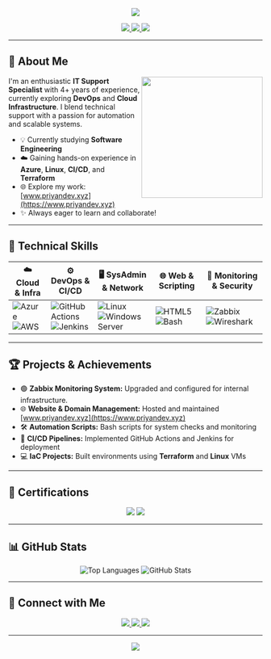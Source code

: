 <!-- Banner -->
<p align="center">
  <img src="https://readme-typing-svg.demolab.com?font=Fira+Code&size=28&pause=1000&width=800&lines=Hi+there,+I'm+Priyanthan+Mahindaraj+🚀;IT+Support+Specialist;+Aspiring+DevOps+Engineer;Software+Engineer+in+Training;Welcome+to+my+GitHub!" />
</p>

<p align="center">
  <a href="https://www.linkedin.com/in/priyanthan00/" target="_blank">
    <img src="https://img.shields.io/badge/LinkedIn-Connect-blue?logo=linkedin&style=for-the-badge" />
  </a>
  <a href="mailto:priyanthan.mahindaraj@outlook.com">
    <img src="https://img.shields.io/badge/Email-Contact-blueviolet?logo=microsoft-outlook&style=for-the-badge" />
  </a>
  <a href="https://www.priyandev.xyz" target="_blank">
    <img src="https://img.shields.io/badge/Portfolio-Visit-black?logo=About.me&style=for-the-badge" />
  </a>
</p>

---

## 🎯 About Me

<img align="right" src="https://media.giphy.com/media/L8K62iTDkzGX6/giphy.gif" width="240">

I'm an enthusiastic **IT Support Specialist** with 4+ years of experience, currently exploring **DevOps** and **Cloud Infrastructure**. I blend technical support with a passion for automation and scalable systems.

- 💡 Currently studying **Software Engineering**
- ☁️ Gaining hands-on experience in **Azure**, **Linux**, **CI/CD**, and **Terraform**
- 🌐 Explore my work: [www.priyandev.xyz](https://www.priyandev.xyz)
- ✨ Always eager to learn and collaborate!

---

## 🧰 Technical Skills

<div align="center">

| ☁️ Cloud & Infra | ⚙️ DevOps & CI/CD | 🖥 SysAdmin & Network | 🌐 Web & Scripting | 🔐 Monitoring & Security |
|------------------|------------------|----------------------|-------------------|--------------------------|
| ![Azure](https://img.shields.io/badge/Azure-0078D4?logo=azure&logoColor=white&style=for-the-badge)<br>![AWS](https://img.shields.io/badge/AWS-232F3E?logo=amazon-aws&logoColor=white&style=for-the-badge) | ![GitHub Actions](https://img.shields.io/badge/GitHub_Actions-2088FF?logo=github-actions&logoColor=white&style=for-the-badge)<br>![Jenkins](https://img.shields.io/badge/Jenkins-D24939?logo=jenkins&logoColor=white&style=for-the-badge) | ![Linux](https://img.shields.io/badge/Linux-FCC624?logo=linux&logoColor=black&style=for-the-badge)<br>![Windows Server](https://img.shields.io/badge/Windows_Server-0078D4?logo=windows&logoColor=white&style=for-the-badge) | ![HTML5](https://img.shields.io/badge/HTML5-E34F26?logo=html5&logoColor=white&style=for-the-badge)<br>![Bash](https://img.shields.io/badge/Bash-4EAA25?logo=gnu-bash&logoColor=white&style=for-the-badge) | ![Zabbix](https://img.shields.io/badge/Zabbix-DC382D?logo=zabbix&logoColor=white&style=for-the-badge)<br>![Wireshark](https://img.shields.io/badge/Wireshark-1679A7?logo=wireshark&logoColor=white&style=for-the-badge) |

</div>

---

## 🏆 Projects & Achievements

- 🟢 **Zabbix Monitoring System:** Upgraded and configured for internal infrastructure.
- 🌐 **Website & Domain Management:** Hosted and maintained [www.priyandev.xyz](https://www.priyandev.xyz)
- 🛠 **Automation Scripts:** Bash scripts for system checks and monitoring
- 🚀 **CI/CD Pipelines:** Implemented GitHub Actions and Jenkins for deployment
- 💻 **IaC Projects:** Built environments using **Terraform** and **Linux** VMs

---

## 📜 Certifications

<p align="center">
  <img src="https://img.shields.io/badge/Cisco-Introduction_to_Cybersecurity-blue?logo=cisco&style=for-the-badge" />
  <img src="https://img.shields.io/badge/Cisco_CCNA-Intro_to_Networks-blueviolet?logo=cisco&style=for-the-badge" />
</p>

---

## 📊 GitHub Stats

<p align="center">
  <img src="https://github-readme-stats.vercel.app/api/top-langs/?username=PRIYAN00&layout=compact&theme=vue-dark&langs_count=6" alt="Top Languages" />
  <img src="https://github-readme-stats.vercel.app/api?username=PRIYAN00&show_icons=true&theme=vue-dark" alt="GitHub Stats" />
</p>

---

## 🤝 Connect with Me

<p align="center">
  <a href="mailto:priyanthan.mahindaraj@outlook.com">
    <img src="https://img.shields.io/badge/Outlook-Contact-blue?logo=microsoft-outlook&style=for-the-badge" />
  </a>
  <a href="https://www.linkedin.com/in/priyanthan00/">
    <img src="https://img.shields.io/badge/LinkedIn-Connect-blue?logo=linkedin&style=for-the-badge" />
  </a>
  <a href="https://www.priyandev.xyz">
    <img src="https://img.shields.io/badge/Website-Visit-black?logo=About.me&style=for-the-badge" />
  </a>
</p>

---

<p align="center">
  <img src="https://komarev.com/ghpvc/?username=PRIYAN00&label=Profile+Views&color=0e75b6&style=flat" />
</p>
